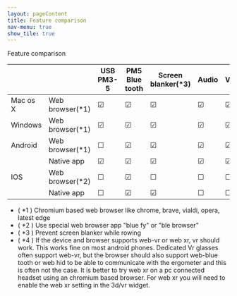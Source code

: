```yaml
---
layout: pageContent
title: Feature comparison
nav-menu: true
show_tile: true
---
```

Feature comparison

|          |                 | USB PM3-5 | PM5 Blue tooth | Screen blanker(*3) | Audio   | Video   | Offline | Vr/Xr (*4)  |
|----------|-----------------|-----------|----------------|--------------------|---------|---------|---------|-----|
| Mac os X | Web browser(*1) | &#9745;   | &#9745;        | &#9745;            | &#9745; | &#9745; | &#9745; | &#9745; |
| Windows  | Web browser(*1) | &#9745;   | &#9745;        | &#9745;            | &#9745; | &#9745; | &#9745; | &#9745; |
| Android  | Web browser(*1) | &#9744;   | &#9745;        | &#9745;            | &#9745; | &#9745; | &#9745; | &#9745; |
|          | Native app      | &#9745;   | &#9745;        | &#9745;            | &#9745; | &#9745; | &#9745; | &#9745; |
| IOS      | Web browser(*2) | &#9744;   | &#9745;        | &#9744;            | &#9744; | &#9744; | &#9744; | &#9744; |
|          | Native app      | &#9744;   | &#9745;        | &#9745;            | &#9744; | &#9744; | &#9745; | &#9745; |

* ( *1 ) Chromium based web browser like chrome, brave, vialdi, opera, latest edge
* ( *2 ) Use special web browser app "blue fy"  or "ble browser"
* ( *3 ) Prevent screen blanker while rowing
* ( *4 ) If the device and browser supports web-vr or web xr, vr should work. This works fine on most android phones. Dedicated Vr glasses often support web-vr, but the browser should also support web-blue tooth or web hid to be able to communicate with the ergometer and this is often not the case. It is better to try web xr on a pc connected headset using an chromium based browser. For web xr you will need to enable the web xr setting in the 3d/vr widget.
